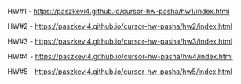HW#1 - https://paszkevi4.github.io/cursor-hw-pasha/hw1/index.html

HW#2 - https://paszkevi4.github.io/cursor-hw-pasha/hw2/index.html

HW#3 - https://paszkevi4.github.io/cursor-hw-pasha/hw3/index.html

HW#4 - https://paszkevi4.github.io/cursor-hw-pasha/hw4/index.html

HW#5 - https://paszkevi4.github.io/cursor-hw-pasha/hw5/index.html
